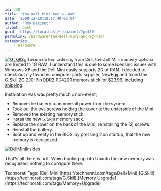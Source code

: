 ```yaml
---
id: 330
title: 'The Dell Mini and 2G RAM'
date: '2008-12-10T10:17:40-05:00'
author: 'Rob Bazinet'
layout: post
guid: 'https://localhost/~rbazinet/?p=330'
permalink: /hardware/the-dell-mini-and-2g-ram/
categories:
    - Hardware
---
```


[![GSkill2g](https://accidentaltechnologist.com/files/media/image/WindowsLiveWriter/TheDellMiniand2GRAM_A57C/GSkill2g_thumb.jpg "GSkill2g")](https://accidentaltechnologist.com/files/media/image/WindowsLiveWriter/TheDellMiniand2GRAM_A57C/GSkill2g_2.jpg)It seems when ordering from Dell, the Dell Mini memory options are limited to 1G RAM. I understand this is due to some licensing issues with Windows XP and the Dell Mini easily supports 2G of RAM. I decided to check out my favorites computer parts supplier, NewEgg and found the [G.Skill 2G 200-Pin DDR2 PC4200 memory stick for $23.99, including shipping](https://www.newegg.com/Product/Product.aspx?Item=N82E16820231146).

Installation was was pretty much a non-event;

- Remove the battery to remove all power from the system.
- Took out the two screws holding the cover to the underside of the Mini.
- Removed the existing memory stick.
- Install the new G.Skill memory stick.
- Replace the cover on the back of the Mini, reinstalling the (2) screws.
- Reinstall the battery.
- Boot up and verify in the BIOS, by pressing 2 on startup, that the new memory is recognized.
 
[![DellMiniInsides](https://accidentaltechnologist.com/files/media/image/WindowsLiveWriter/TheDellMiniand2GRAM_A57C/DellMiniInsides_thumb.jpg "DellMiniInsides")](https://accidentaltechnologist.com/files/media/image/WindowsLiveWriter/TheDellMiniand2GRAM_A57C/DellMiniInsides_2.jpg)

That?s all there is to it. When booting up into Ubuntu the new memory was recognized, nothing to configure there.

<div class="wlWriterEditableSmartContent" id="scid:0767317B-992E-4b12-91E0-4F059A8CECA8:3eab2af5-9409-4eca-b80c-830afe4eecfc" style="padding-right: 0px; display: inline; padding-left: 0px; float: none; padding-bottom: 0px; margin: 0px; padding-top: 0px">Technorati Tags: [Dell Mini](https://technorati.com/tags/Dell+Mini),[G.Skill](https://technorati.com/tags/G.Skill),[Memory Upgrade](https://technorati.com/tags/Memory+Upgrade)</div>